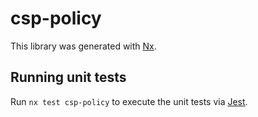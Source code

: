 # csp-policy

This library was generated with [Nx](https://nx.dev).

## Running unit tests

Run `nx test csp-policy` to execute the unit tests via [Jest](https://jestjs.io).
